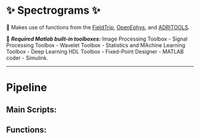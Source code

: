 # **:sparkles: Spectrograms :sparkles:**

:pushpin: Makes use of functions from the [FieldTrip](https://github.com/fieldtrip/fieldtrip), [OpenEphys](https://github.com/open-ephys/analysis-tools), and 	[ADRITOOLS](https://github.com/Aleman-Z/ADRITOOLS).  

:pushpin: **_Required Matlab built-in toolboxes:_** Image Processing Toolbox - Signal Processing Toolbox - Wavelet Toolbox - Statistics and MAchine Learning Toolbox - Deep Learning HDL Toolbox - Fixed-Point Designer - MATLAB coder - Simulink.

---
# Pipeline

## Main Scripts:



## Functions:


